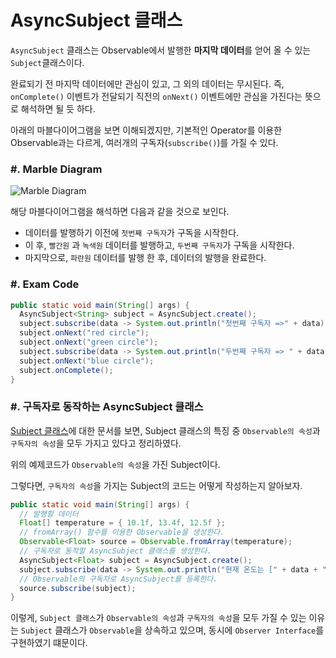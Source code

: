 # AsyncSubject 클래스

`AsyncSubject` 클래스는 Observable에서 발행한 **마지막 데이터**를 얻어 올 수 있는 `Subject`클래스이다.

완료되기 전 마지막 데이터에만 관심이 있고, 그 외의 데이터는 무시된다.
즉, `onComplete()` 이벤트가 전달되기 직전의 `onNext()` 이벤트에만 관심을 가진다는 뜻으로 해석하면 될 듯 하다.

아래의 마블다이어그램을 보면 이해되겠지만, 기본적인 Operator를 이용한 Observable과는 다르게, 여러개의 구독자(`subscribe()`)를 가질 수 있다.

### \#. Marble Diagram

![Marble Diagram][marble-diagram]

해당 마블다이어그램을 해석하면 다음과 같을 것으로 보인다.

* 데이터를 발행하기 이전에 `첫번째 구독자`가 구독을 시작한다.
* 이 후, `빨간원` 과 `녹색원` 데이터를 발행하고, `두번째 구독자`가 구독을 시작한다.
* 마지막으로, `파란원` 데이터를 발행 한 후, 데이터의 발행을 완료한다.


### \#. Exam Code

``` java
public static void main(String[] args) {
  AsyncSubject<String> subject = AsyncSubject.create();
  subject.subscribe(data -> System.out.println("첫번째 구독자 =>" + data));
  subject.onNext("red circle");
  subject.onNext("green circle");
  subject.subscribe(data -> System.out.println("두번째 구독자 => " + data));
  subject.onNext("blue circle");
  subject.onComplete();
}
```

### \#. 구독자로 동작하는 AsyncSubject 클래스
[Subject 클래스][prev-docs]에 대한 문서를 보면, Subject 클래스의 특징 중 `Observable의 속성`과 `구독자의 속성`을 모두 가지고 있다고 정리하였다.

위의 예제코드가 `Observable의 속성`을 가진 Subject이다.

그렇다면, `구독자의 속성`을 가지는 Subject의 코드는 어떻게 작성하는지 알아보자.

``` java
public static void main(String[] args) {
  // 발행할 데이터
  Float[] temperature = { 10.1f, 13.4f, 12.5f };
  // fromArray() 함수를 이용한 Observable을 생성한다.
  Observable<Float> source = Observable.fromArray(temperature);
  // 구독자로 동작할 AsyncSubject 클래스를 생성한다.
  AsyncSubject<Float> subject = AsyncSubject.create();
  subject.subscribe(data -> System.out.println("현재 온도는 [" + data + "] 입니다."));
  // Observable의 구독자로 AsyncSubject를 등록한다.
  source.subscribe(subject);
}
```

이렇게, `Subject 클래스`가 `Observable의 속성`과 `구독자의 속성`을 모두 가질 수 있는 이유는 `Subject` 클래스가 `Observable`을 상속하고 있으며, 동시에 `Observer Interface`를 구현하였기 떄문이다.

[marble-diagram]: http://reactivex.io/documentation/operators/images/S.AsyncSubject.png
[prev-docs]: https://github.com/dev-juyoung/til/blob/master/rx-java/what-is-subject.md




